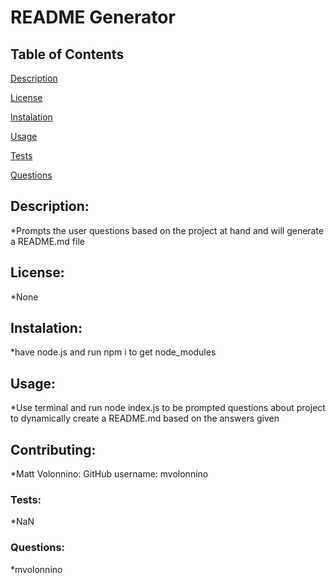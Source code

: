# README Generator
  ## Table of Contents
  
  [Description](#description)

  [License](#license)

  [Instalation](#instalation)

  [Usage](#usage)

  [Tests](#tests)

  [Questions](#questions)
  
  ## Description:
  *Prompts the user questions based on the project at hand and will generate a README.md file
    
  ## License: 
  *None
  
  ## Instalation:
  *have node.js and run npm i to get node_modules
  
  ## Usage:
  *Use terminal and run node index.js to be prompted questions about project to dynamically create a README.md based on the answers given
    
  ## Contributing: 
  *Matt Volonnino: GitHub username: mvolonnino
    
  ### Tests: 
  *NaN
    
  ### Questions:
  *mvolonnino
